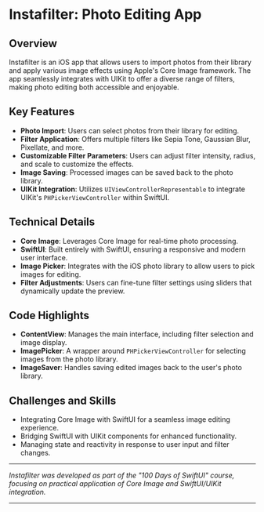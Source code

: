 # Instafilter: Photo Editing App

## Overview
Instafilter is an iOS app that allows users to import photos from their library and apply various image effects using Apple's Core Image framework. The app seamlessly integrates with UIKit to offer a diverse range of filters, making photo editing both accessible and enjoyable.

## Key Features
- **Photo Import**: Users can select photos from their library for editing.
- **Filter Application**: Offers multiple filters like Sepia Tone, Gaussian Blur, Pixellate, and more.
- **Customizable Filter Parameters**: Users can adjust filter intensity, radius, and scale to customize the effects.
- **Image Saving**: Processed images can be saved back to the photo library.
- **UIKit Integration**: Utilizes `UIViewControllerRepresentable` to integrate UIKit's `PHPickerViewController` within SwiftUI.

## Technical Details
- **Core Image**: Leverages Core Image for real-time photo processing.
- **SwiftUI**: Built entirely with SwiftUI, ensuring a responsive and modern user interface.
- **Image Picker**: Integrates with the iOS photo library to allow users to pick images for editing.
- **Filter Adjustments**: Users can fine-tune filter settings using sliders that dynamically update the preview.

## Code Highlights
- **ContentView**: Manages the main interface, including filter selection and image display.
- **ImagePicker**: A wrapper around `PHPickerViewController` for selecting images from the photo library.
- **ImageSaver**: Handles saving edited images back to the user's photo library.

## Challenges and Skills
- Integrating Core Image with SwiftUI for a seamless image editing experience.
- Bridging SwiftUI with UIKit components for enhanced functionality.
- Managing state and reactivity in response to user input and filter changes.

---

*Instafilter was developed as part of the "100 Days of SwiftUI" course, focusing on practical application of Core Image and SwiftUI/UIKit integration.*

---
